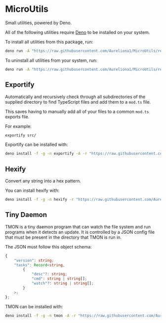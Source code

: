 # MicroUtils

Small utilities, powered by Deno.

All of the following utilities require [Deno](deno.com) to be installed on your system.

To install all utilities from this package, run:

```bash
deno run -A "https://raw.githubusercontent.com/Aureliona1/MicroUtils/refs/heads/main/installer.ts"
```

To uninstall all utilities from your system, run:

```bash
deno run -A "https://raw.githubusercontent.com/Aureliona1/MicroUtils/refs/heads/main/uninstaller.ts"
```

## Exportify

Automatically and recursively check through all subdirectories of the supplied directory to find TypeScript files and add them to a `mod.ts` file.

This saves having to manually add all of your files to a common `mod.ts` exports file.

For example:

```bash
exportify src/
```

Exportify can be installed with:

```bash
deno install -f -g -n exportify -A -r "https://raw.githubusercontent.com/Aureliona1/MicroUtils/refs/heads/main/src/exportify.ts"
```

## Hexify

Convert any string into a hex pattern.

You can install hexify with:

```bash
deno install -f -g -n hexify -r "https://raw.githubusercontent.com/Aureliona1/MicroUtils/refs/heads/main/src/hexify.ts"
```

## Tiny Daemon

TMON is a tiny daemon program that can watch the file system and run programs when it detects an update. It is controlled by a JSON config file that must be present in the directory that TMON is run in.

The JSON must follow this object schema:

```ts
{
	"version": string;
	"tasks": Record<string,
		{
			"desc"?: string;
			"cmd": string | string[];
			"watch"?: string | string[];
		}
	>;
};
```

TMON can be installed with:

```bash
deno install -f -g -n tmon -A -r "https://raw.githubusercontent.com/Aureliona1/MicroUtils/refs/heads/main/src/tmon.ts"
```
